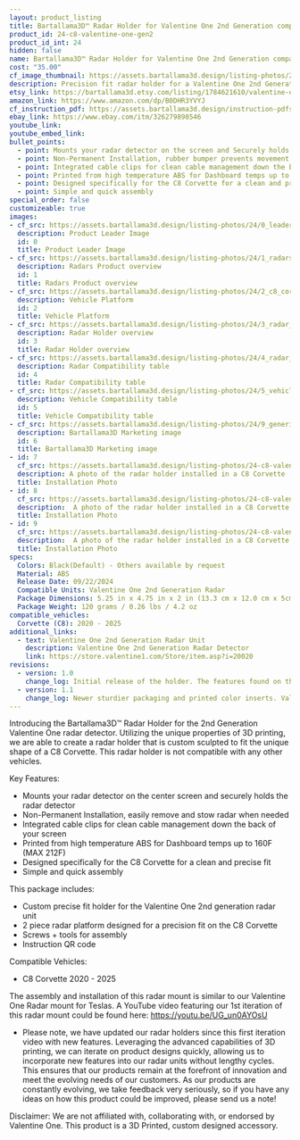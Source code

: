 ```yaml
---
layout: product_listing
title: Bartallama3D™ Radar Holder for Valentine One 2nd Generation compatible with C8 Corvette
product_id: 24-c8-valentine-one-gen2
product_id_int: 24
hidden: false
name: Bartallama3D™ Radar Holder for Valentine One 2nd Generation compatible with C8 Corvette
cost: "35.00"
cf_image_thumbnail: https://assets.bartallama3d.design/listing-photos/24/0_leader.jpg
description: Precision fit radar holder for a Valentine One 2nd Generation designed to fit the C8 Corvette
etsy_link: https://bartallama3d.etsy.com/listing/1784621610/valentine-one-2nd-generation-corvette-c8
amazon_link: https://www.amazon.com/dp/B0DHR3YVYJ
cf_instruction_pdf: https://assets.bartallama3d.design/instruction-pdfs/Bartallama3D-Radar-Holder-Assembly-Instructions.pdf
ebay_link: https://www.ebay.com/itm/326279898546
youtube_link: 
youtube_embed_link:
bullet_points:
  - point: Mounts your radar detector on the screen and Securely holds the radar detector
  - point: Non-Permanent Installation, rubber bumper prevents movement and enables easy removal for storage
  - point: Integrated cable clips for clean cable management down the back of your screen
  - point: Printed from high temperature ABS for Dashboard temps up to 160F (MAX 212F)
  - point: Designed specifically for the C8 Corvette for a clean and precise fit
  - point: Simple and quick assembly
special_order: false
customizeable: true
images:
- cf_src: https://assets.bartallama3d.design/listing-photos/24/0_leader.jpg
  description: Product Leader Image
  id: 0
  title: Product Leader Image
- cf_src: https://assets.bartallama3d.design/listing-photos/24/1_radars.jpg
  description: Radars Product overview
  id: 1
  title: Radars Product overview
- cf_src: https://assets.bartallama3d.design/listing-photos/24/2_c8_corvette_platform.jpg
  description: Vehicle Platform
  id: 2
  title: Vehicle Platform
- cf_src: https://assets.bartallama3d.design/listing-photos/24/3_radar_overview_v1g2.jpg
  description: Radar Holder overview
  id: 3
  title: Radar Holder overview
- cf_src: https://assets.bartallama3d.design/listing-photos/24/4_radar_compat_v1g2.jpg
  description: Radar Compatibility table
  id: 4
  title: Radar Compatibility table
- cf_src: https://assets.bartallama3d.design/listing-photos/24/5_vehicle_compat_c8_corvette.jpg
  description: Vehicle Compatibility table
  id: 5
  title: Vehicle Compatibility table
- cf_src: https://assets.bartallama3d.design/listing-photos/24/9_generic.jpg
  description: Bartallama3D Marketing image
  id: 6
  title: Bartallama3D Marketing image
- id: 7
  cf_src: https://assets.bartallama3d.design/listing-photos/24-c8-valentine-one-gen2/31.jpg
  description: A photo of the radar holder installed in a C8 Corvette
  title: Installation Photo
- id: 8
  cf_src: https://assets.bartallama3d.design/listing-photos/24-c8-valentine-one-gen2/32.jpg
  description:  A photo of the radar holder installed in a C8 Corvette
  title: Installation Photo
- id: 9
  cf_src: https://assets.bartallama3d.design/listing-photos/24-c8-valentine-one-gen2/33.jpg
  description:  A photo of the radar holder installed in a C8 Corvette
  title: Installation Photo
specs:
  Colors: Black(Default) - Others available by request 
  Material: ABS
  Release Date: 09/22/2024
  Compatible Units: Valentine One 2nd Generation Radar
  Package Dimensions: 5.25 in x 4.75 in x 2 in (13.3 cm x 12.0 cm x 5cm) [HxWxD]
  Package Weight: 120 grams / 0.26 lbs / 4.2 oz
compatible_vehicles:
  Corvette (C8): 2020 - 2025
additional_links:
  - text: Valentine One 2nd Generation Radar Unit
    description: Valentine One 2nd Generation Radar Detector
    link: https://store.valentine1.com/Store/item.asp?i=20020
revisions:
  - version: 1.0
    change_log: Initial release of the holder. The features found on this holder are derived from our Tesla Radar Holder which has undergone 3 iterations. 
  - version: 1.1
    change_log: Newer sturdier packaging and printed color inserts. Valentine One Gen2 holder has been changed to an Insert/Glove type holder from a tray type holder making the part stronger. The part also features a satisfying click when inserting the radar unit into the holder and also supports rotation up to 30 degrees in either direction. The vehicle platform has been updated to include a rubber pad under the lip that sits on the screen.
---
```


Introducing the Bartallama3D™ Radar Holder for the 2nd Generation Valentine One radar detector. Utilizing the unique properties of 3D printing, we are able to create a radar holder that is custom sculpted to fit the unique shape of a C8 Corvette. This radar holder is not compatible with any other vehicles. 

Key Features:
- Mounts your radar detector on the center screen and securely holds the radar detector
- Non-Permanent Installation, easily remove and stow radar when needed
- Integrated cable clips for clean cable management down the back of your screen
- Printed from high temperature ABS for Dashboard temps up to 160F (MAX 212F)
- Designed specifically for the C8 Corvette for a clean and precise fit
- Simple and quick assembly

This package includes:
- Custom precise fit holder for the Valentine One 2nd generation radar unit
- 2 piece radar platform designed for a precision fit on the C8 Corvette
- Screws + tools for assembly
- Instruction QR code

Compatible Vehicles:
- C8 Corvette 2020 - 2025

The assembly and installation of this radar mount is similar to our Valentine One Radar mount for Teslas. A YouTube video featuring our 1st iteration of this radar mount could be found here: https://youtu.be/UG_un0AYOsU

* Please note, we have updated our radar holders since this first iteration video with new features. Leveraging the advanced capabilities of 3D printing, we can iterate on product designs quickly, allowing us to incorporate new features into our radar units without lengthy cycles. This ensures that our products remain at the forefront of innovation and meet the evolving needs of our customers. As our products are constantly evolving, we take feedback very seriously, so if you have any ideas on how this product could be improved, please send us a note!

Disclaimer: We are not affiliated with, collaborating with, or endorsed by Valentine One. This product is a 3D Printed, custom designed accessory.